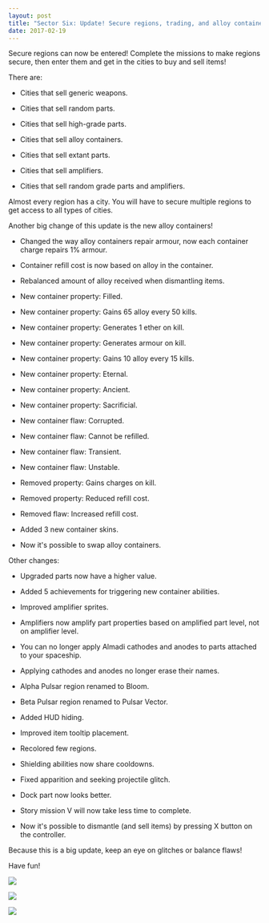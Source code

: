 ```yaml
---
layout: post
title: "Sector Six: Update! Secure regions, trading, and alloy container rework!"
date: 2017-02-19
---
```


Secure regions can now be entered!
Complete the missions to make regions secure, then enter them and get in the cities to buy and sell items!

There are:

* Cities that sell generic weapons.

* Cities that sell random parts.

* Cities that sell high-grade parts.

* Cities that sell alloy containers.

* Cities that sell extant parts.

* Cities that sell amplifiers.

* Cities that sell random grade parts and amplifiers.

Almost every region has a city.
You will have to secure multiple regions to get access to all types of cities.

Another big change of this update is the new alloy containers!

* Changed the way alloy containers repair armour, now each container charge repairs 1% armour.

* Container refill cost is now based on alloy in the container.

* Rebalanced amount of alloy received when dismantling items.

* New container property: Filled.

* New container property: Gains 65 alloy every 50 kills.

* New container property: Generates 1 ether on kill.

* New container property: Generates armour on kill.

* New container property: Gains 10 alloy every 15 kills.

* New container property: Eternal.

* New container property: Ancient.

* New container property: Sacrificial.

* New container flaw: Corrupted.

* New container flaw: Cannot be refilled.

* New container flaw: Transient.

* New container flaw: Unstable.

* Removed property: Gains charges on kill.

* Removed property: Reduced refill cost.

* Removed flaw: Increased refill cost.

* Added 3 new container skins.

* Now it's possible to swap alloy containers.

Other changes:

* Upgraded parts now have a higher value.

* Added 5 achievements for triggering new container abilities.

* Improved amplifier sprites.

* Amplifiers now amplify part properties based on amplified part level, not on amplifier level.

* You can no longer apply Almadi cathodes and anodes to parts attached to your spaceship.

* Applying cathodes and anodes no longer erase their names.

* Alpha Pulsar region renamed to Bloom.

* Beta Pulsar region renamed to Pulsar Vector.

* Added HUD hiding.

* Improved item tooltip placement.

* Recolored few regions.

* Shielding abilities now share cooldowns.

* Fixed apparition and seeking projectile glitch.

* Dock part now looks better.

* Story mission V will now take less time to complete.

* Now it's possible to dismantle (and sell items) by pressing X button on the controller.

Because this is a big update, keep an eye on glitches or balance flaws!

Have fun!

![](https://raw.githubusercontent.com/Zuurix/Zuurix.github.io/master/images/0.7.9%20update/Bloom%202017.02.19.png)

![](https://raw.githubusercontent.com/Zuurix/Zuurix.github.io/master/images/0.7.9%20update/Warped%20Raid%20Bin%202017.02.19.png)

![](https://raw.githubusercontent.com/Zuurix/Zuurix.github.io/master/images/0.7.9%20update/Negati's%20City%202017.02.17.png)
